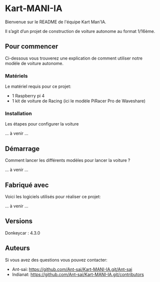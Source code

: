 # Kart-MANI-IA

Bienvenue sur le README de l'équipe Kart Man'IA.

Il s’agit d’un projet de construction de voiture autonome au format 1/16ème.

## Pour commencer

Ci-dessous vous trouverez une explication de comment utiliser notre modèle de voiture autonome.

### Matériels

Le matériel requis pour ce projet:

- 1 Raspberry pi 4 
-	1 kit de voiture de Racing (ici le modèle PiRacer Pro de Waveshare)

### Installation

Les étapes pour configurer la voiture

... à venir ...


## Démarrage
Comment lancer les différents modèles pour lancer la voiture ?

... à venir ...

## Fabriqué avec

Voici les logiciels utilisés pour réaliser ce projet:

... à venir ...

## Versions

Donkeycar : 4.3.0

## Auteurs

Si vous avez des questions vous pouvez contacter:
- Ant-sai: https://github.com/Ant-sai/Kart-MANI-IA.git/Ant-sai
- Indianat: https://github.com/Ant-sai/Kart-MANI-IA.git/contributors
